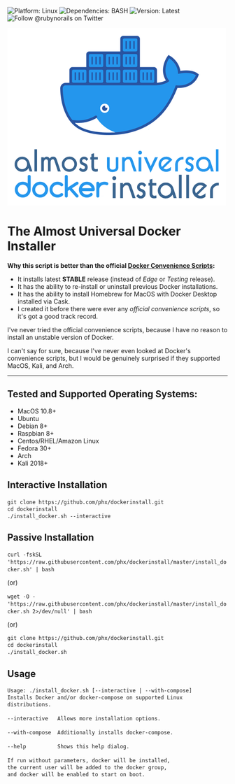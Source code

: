![Platform: Linux](https://img.shields.io/badge/platform-Linux%20and%20MacOS-blue)
![Dependencies: BASH](https://img.shields.io/badge/dependencies-BASH-blue)
![Version: Latest](https://img.shields.io/badge/version-latest-green)
![Follow @rubynorails on Twitter](https://img.shields.io/twitter/follow/rubynorails?label=follow&style=social)


![logo](./logo.png?raw=true)


# The Almost Universal Docker Installer

**Why this script is better than the official [Docker Convenience Scripts](https://docs.docker.com/install/linux/docker-ce/centos/#install-using-the-convenience-script):**

- It installs latest **STABLE** release (instead of *Edge* or *Testing* release).
- It has the ability to re-install or uninstall previous Docker installations.
- It has the ability to install Homebrew for MacOS with Docker Desktop installed via Cask.
- I created it before there were ever any *official convenience scripts*, so it's got a good track record.

I've never tried the official convenience scripts, because I have no reason to install an unstable version of Docker.

I can't say for sure, because I've never even looked at Docker's convenience scripts, but I would be genuinely surprised if they supported MacOS, Kali, and Arch.

---

## Tested and Supported Operating Systems:

- MacOS 10.8+
- Ubuntu
- Debian 8+
- Raspbian 8+
- Centos/RHEL/Amazon Linux
- Fedora 30+
- Arch
- Kali 2018+

## Interactive Installation

```
git clone https://github.com/phx/dockerinstall.git
cd dockerinstall
./install_docker.sh --interactive
```

## Passive Installation

`curl -fskSL 'https://raw.githubusercontent.com/phx/dockerinstall/master/install_docker.sh' | bash`

(or)

`wget -O - 'https://raw.githubusercontent.com/phx/dockerinstall/master/install_docker.sh 2>/dev/null' | bash`

(or)

```
git clone https://github.com/phx/dockerinstall.git
cd dockerinstall
./install_docker.sh
```

## Usage

```
Usage: ./install_docker.sh [--interactive | --with-compose]
Installs Docker and/or docker-compose on supported Linux distributions.

--interactive	Allows more installation options.

--with-compose	Additionally installs docker-compose.

--help	        Shows this help dialog.

If run without parameters, docker will be installed,
the current user will be added to the docker group,
and docker will be enabled to start on boot.
```
